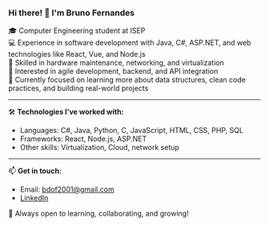 ### Hi there! 👋 I'm Bruno Fernandes

🎓 Computer Engineering student at ISEP  
💻 Experience in software development with Java, C#, ASP.NET, and web technologies like React, Vue, and Node.js  
🔧 Skilled in hardware maintenance, networking, and virtualization  
📍 Interested in agile development, backend, and API integration  
🌱 Currently focused on learning more about data structures, clean code practices, and building real-world projects

---

🛠️ **Technologies I've worked with:**
- Languages: C#, Java, Python, C, JavaScript, HTML, CSS, PHP, SQL  
- Frameworks: React, Node.js, ASP.NET  
- Other skills: Virtualization, Cloud, network setup

---

📫 **Get in touch:**
- Email: bdof2001@gmail.com  
- [LinkedIn](https://www.linkedin.com/in/bdof2001) 

🚀 Always open to learning, collaborating, and growing!
